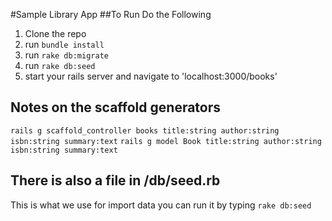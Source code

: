 #Sample Library App
##To Run Do the Following
1. Clone the repo
2. run ``bundle install``
3. run ``rake db:migrate``
4. run ``rake db:seed``
5. start your rails server and navigate to 'localhost:3000/books'

## Notes on the scaffold generators
``rails g scaffold_controller books title:string author:string isbn:string summary:text``
``rails g model Book title:string author:string isbn:string summary:text``

## There is also a file in /db/seed.rb
This is what we use for import data you can run it by typing
``rake db:seed``
